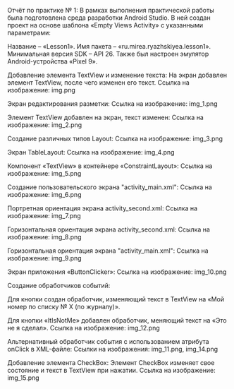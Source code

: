 Отчёт по практике № 1:
В рамках выполнения практической работы была подготовлена среда разработки Android Studio. В ней создан проект на основе шаблона «Empty Views Activity» с указанными параметрами:

Название – «Lesson1».
Имя пакета – «ru.mirea.ryazhskiyea.lesson1».
Минимальная версия SDK – API 26.
Также был настроен эмулятор Android-устройства «Pixel 9».

Добавление элемента TextView и изменение текста:
На экран добавлен элемент TextView, после чего изменен его текст.
Ссылка на изображение: img.png

Экран редактирования разметки:
Ссылка на изображение: img_1.png

Элемент TextView добавлен на экран, текст изменен:
Ссылка на изображение: img_2.png

Создание различных типов Layout:
Ссылка на изображение: img_3.png

Экран TableLayout:
Ссылка на изображение: img_4.png

Компонент «TextView» в контейнере «ConstraintLayout»:
Ссылка на изображение: img_5.png

Создание пользовательского экрана "activity_main.xml":
Ссылка на изображение: img_6.png

Портретная ориентация экрана activity_second.xml:
Ссылка на изображение: img_7.png

Горизонтальная ориентация экрана activity_second.xml:
Ссылка на изображение: img_8.png

Горизонтальная ориентация экрана "activity_main.xml":
Ссылка на изображение: img_9.png

Экран приложения «ButtonClicker»:
Ссылка на изображение: img_10.png

Создание обработчиков событий:

Для кнопки создан обработчик, изменяющий текст в TextView на «Мой номер по списку № X (по журналу)».

Для кнопки «ItIsNotMe» добавлен обработчик, меняющий текст на «Это не я сделал».
Ссылка на изображение: img_12.png

Альтернативный обработчик события с использованием атрибута onClick в XML-файле:
Ссылки на изображения: img_11.png, img_14.png

Добавление элемента CheckBox:
Элемент CheckBox изменяет свое состояние и текст в TextView при нажатии.
Ссылка на изображение: img_15.png
